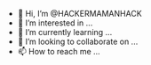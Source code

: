 - 👋 Hi, I’m @HACKERMAMANHACK
- 👀 I’m interested in ...
- 🌱 I’m currently learning ...
- 💞️ I’m looking to collaborate on ...
- 📫 How to reach me ...

<!---
HACKERMAMANHACK/HACKERMAMANHACK is a ✨ special ✨ repository because its `README.md` (this file) appears on your GitHub profile.
You can click the Preview link to take a look at your changes.
--->
